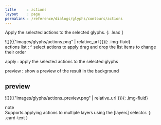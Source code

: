 ```yaml
---
title     : actions
layout    : page
permalink : /reference/dialogs/glyphs/contours/actions
---
```


Apply the selected actions to the selected glyphs.
{: .lead }


<div class='row'>

<div class='col-sm-4' markdown='1'>
![]({{"images/glyphs/actions.png" | relative_url }}){: .img-fluid}
</div>

<div class='col-sm-8' markdown='1'>
actions list
: ^
  select actions to apply  
  drag and drop the list items to change their order

apply
: apply the selected actions to the selected glyphs

preview
: show a preview of the result in the background
</div>

</div>


preview
-------

![]({{"images/glyphs/actions_preview.png" | relative_url }}){: .img-fluid}


<div class="card bg-light my-3 rounded-0">
<div class="card-header">note</div>
<div class="card-body" markdown='1'>
Supports applying actions to multiple layers using the [layers] selector.
{: .card-text }
</div>
</div>

[layers]: ../../modifiers/layers/
